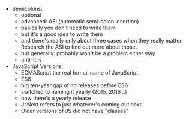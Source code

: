* Semicolons:
  * optional
  * advanced: ASI (automatic semi-colon insertion)
  * basically you don't need to write them
  * but it's a good idea to write them
  * and there's really only about three cases when they really matter. Research the ASI to find out more about those.
  * but generally: probably won't be a problem either way
  * until it is
* JavaScript Versions:
  * ECMAScript the real formal name of JavaScript
  * ES6
  * big ten-year gap of no releases before ES6
  * switched to naming it yearly (2015, 2016...)
  * now there's a yearly release
  * JsNext refers to just whatever's coming out next
  * Older versions of JS did not have "classes"
